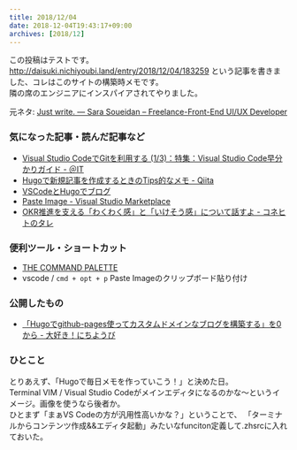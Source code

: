 ```yaml
---
title: 2018/12/04
date: 2018-12-04T19:43:17+09:00
archives: [2018/12]
---
```


この投稿はテストです。  
http://daisuki.nichiyoubi.land/entry/2018/12/04/183259 という記事を書きました、コレはこのサイトの構築時メモです。  
隣の席のエンジニアにインスパイアされてやりました。  

元ネタ: [Just write\. — Sara Soueidan – Freelance\-Front\-End UI/UX Developer](https://www.sarasoueidan.com/desk/just-write/)

### 気になった記事・読んだ記事など

* [Visual Studio CodeでGitを利用する \(1/3\)：特集：Visual Studio Code早分かりガイド \- ＠IT](http://www.atmarkit.co.jp/ait/articles/1507/21/news017.html)
* [Hugoで新規記事を作成するときのTips的なメモ \- Qiita](https://qiita.com/n0bisuke/items/4701481c3bca4df81b0b)
* [VSCodeとHugoでブログ](https://oyasu.github.io/2018/02/hugo_vscode/)
* [Paste Image \- Visual Studio Marketplace](https://marketplace.visualstudio.com/items?itemName=mushan.vscode-paste-image)
* [OKR推進を支える「わくわく感」と「いけそう感」について話すよ \- コネヒトのタレ](https://biz.connehito.com/entry/2018/12/04/112859)


### 便利ツール・ショートカット
* [THE COMMAND PALETTE](https://flaviocopes.com/vscode/#the-command-palette)
* vscode / `cmd + opt + p` Paste Imageのクリップボード貼り付け

### 公開したもの
* [「Hugoでgithub\-pages使ってカスタムドメインなブログを構築する」を0から \- 大好き！にちようび](http://daisuki.nichiyoubi.land/entry/2018/12/04/183259)

### ひとこと
とりあえず、「Hugoで毎日メモを作っていこう！」と決めた日。  
Terminal VIM / Visual Studio Codeがメインエディタになるのかな〜というイメージ。画像を使うなら後者か。  
ひとまず「まぁVS Codeの方が汎用性高いかな？」ということで、 「ターミナルからコンテンツ作成&&エディタ起動」みたいなfunciton定義して.zhsrcに入れておいた。
